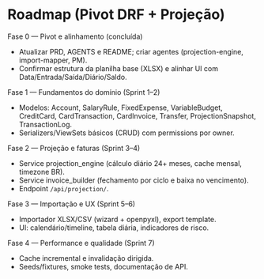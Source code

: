 # Roadmap (Pivot DRF + Projeção)

Fase 0 — Pivot e alinhamento (concluída)
- Atualizar PRD, AGENTS e README; criar agentes (projection-engine, import-mapper, PM).
- Confirmar estrutura da planilha base (XLSX) e alinhar UI com Data/Entrada/Saída/Diário/Saldo.

Fase 1 — Fundamentos do domínio (Sprint 1–2)
- Modelos: Account, SalaryRule, FixedExpense, VariableBudget, CreditCard, CardTransaction, CardInvoice, Transfer, ProjectionSnapshot, TransactionLog.
- Serializers/ViewSets básicos (CRUD) com permissions por owner.

Fase 2 — Projeção e faturas (Sprint 3–4)
- Service projection_engine (cálculo diário 24+ meses, cache mensal, timezone BR).
- Service invoice_builder (fechamento por ciclo e baixa no vencimento).
- Endpoint `/api/projection/`.

Fase 3 — Importação e UX (Sprint 5–6)
- Importador XLSX/CSV (wizard + openpyxl), export template.
- UI: calendário/timeline, tabela diária, indicadores de risco.

Fase 4 — Performance e qualidade (Sprint 7)
- Cache incremental e invalidação dirigida.
- Seeds/fixtures, smoke tests, documentação de API.

